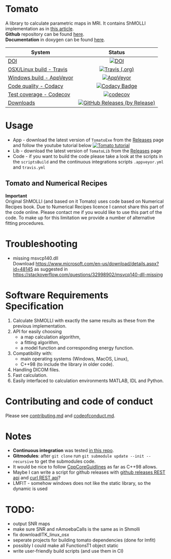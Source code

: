 # Tomato

A library to calculate parametric maps in MRI. It contains ShMOLLI implementation as in [this article](https://jcmr-online.biomedcentral.com/articles/10.1186/1532-429X-12-69).  
**Github** repository can be found [here](https://github.com/MRKonrad/tomato).  
**Documentation** in doxygen can be found [here](https://mrkonrad.github.io/tomato/html).

| System                                    |     Status                                                         |
|-------------------------------------------|:------------------------------------------------------------------:|
| [DOI][zenodo_link]                        | [![DOI][zenodo_badge]][zenodo_link]                                |
| [OSX/Linux build - Travis][travis_link]   | [![Travis (.org)][travis_badge]][travis_link]                      |
| [Windows build - AppVeyor][appveyor_link] | [![AppVeyor][appveyor_badge]][appveyor_link]                       |
| [Code quality - Codacy][codacy_link]      | [![Codacy Badge][codacy_badge]][codacy_link]                       |
| [Test coverage - Codecov][codecov_link]   | [![codecov][codecov_badge]][codecov_link]                          |
| [Downloads][downloads_link]               | [![GitHub Releases (by Release)][downloads_badge]][downloads_link] |


# Usage

*   App - download the latest version of `TomatoExe` from the [Releases][downloads_link] page and follow the youtube tutorial below
[![Tomato tutorial](https://img.youtube.com/vi/0tzNZNiZh18/0.jpg)](https://www.youtube.com/watch?v=0tzNZNiZh18)
*   Lib - download the latest version of `TomatoLib` from the [Releases][downloads_link] page
*   Code - if you want to build the code please take a look at the scripts in the `scriptsBuild` and the continuous integrations scripts `.appveyor.yml` and `travis.yml`

## Tomato and Numerical Recipes

**Important**  
Original ShMOLLI (and based on it Tomato) uses code based on Numerical Recipes book. Due to Numerical Recipes licence I cannot share this part of the code online. Please contact me if you would like to use this part of the code. To make up for this limitation we provide a number of alternative fitting procedures.

# Troubleshooting

*   missing msvcp140.dll  
Download <https://www.microsoft.com/en-us/download/details.aspx?id=48145> as suggested in <https://stackoverflow.com/questions/32998902/msvcp140-dll-missing>

# Software Requirements Specification

1.  Calculate ShMOLLI with exactly the same results as these from the previous implementation.
2.  API for easily choosing
    *   a map calculation algorithm,
    *   a fitting algorithm,
    *   a model function and corresponding energy function.
3.  Compatibility with:
    *   main operating systems (Windows, MacOS, Linux),
    *   C++98 (to include the library in older code).
4.  Handling DICOM files.
5.  Fast calculation.
6.  Easily interfaced to calculation environments MATLAB, IDL and Python.  

# Contributing and code of conduct

Please see [contributing.md](contributing.md) and [codeofconduct.md](codeofconduct.md).

# Notes

*   **Continuous integration** was tested [in this repo](https://github.com/MRKonrad/ContinousIntegrationPlayground).
*   **Gitmodules**: after `git clone` run `git submodule update --init --recursive` to get the submodules code.
*   It would be nice to follow [CppCoreGuidlines](https://github.com/isocpp/CppCoreGuidelines/blob/master/CppCoreGuidelines.md) as far as C++98 allows.
*   Maybe I can write a script for github releases with [github releases REST api](https://developer.github.com/v3/repos/releases/#create-a-release) and [curl REST api](http://www.codingpedia.org/ama/how-to-test-a-rest-api-from-command-line-with-curl/#12_HEAD_requests)?
*   LMFIT - somehow windows does not like the static library, so the dynamic is used

# TODO:

*   output SNR maps
*   make sure SNR and nAmoebaCalls is the same as in Shmolli
*   fix downloadITK_linux_osx
*   seperate projects for building tomato dependencies (done for lmfit)
*   possibly I could make all FunctionsT1 object static
*   write user-friendly build scripts (and use them in CI)

[zenodo_link]: https://zenodo.org/badge/latestdoi/142749215
[zenodo_badge]: https://img.shields.io/badge/DOI-10.5281%2Fzenodo.1489791-blue.svg?style=flat-square
[travis_link]: https://travis-ci.org/MRKonrad/tomato
[travis_badge]: https://img.shields.io/travis/MRKonrad/tomato/master.svg?style=flat-square
[appveyor_link]: https://ci.appveyor.com/project/MRKonrad/tomato
[appveyor_badge]: https://img.shields.io/appveyor/ci/MRKonrad/tomato/master.svg?style=flat-square
[codacy_link]: https://www.codacy.com/app/MRKonrad/tomato?utm_source=github.com&amp;utm_medium=referral&amp;utm_content=MRKonrad/tomato&amp;utm_campaign=Badge_Grade
[codacy_badge]: https://img.shields.io/codacy/grade/1ca5a2f31ee040cc9258fc5018e51c1e?style=flat-square
[codecov_link]: https://codecov.io/gh/MRKonrad/tomato
[codecov_badge]: https://img.shields.io/codecov/c/github/MRKonrad/tomato.svg?style=flat-square
[downloads_link]: https://github.com/MRKonrad/tomato/releases
[downloads_badge]: https://img.shields.io/github/downloads/MRKonrad/tomato/total.svg?style=flat-square
